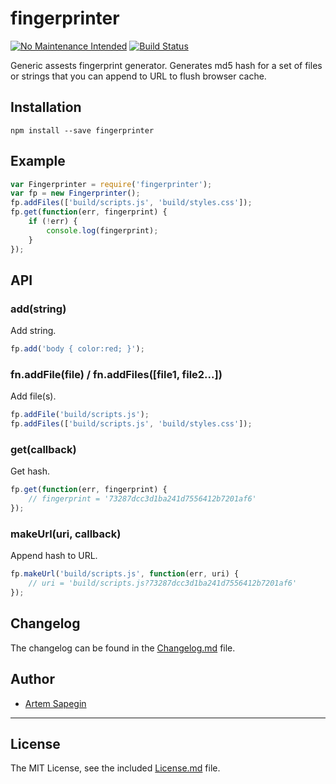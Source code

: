 # fingerprinter

[![No Maintenance Intended](http://unmaintained.tech/badge.svg)](http://unmaintained.tech/)
[![Build Status](https://travis-ci.org/sapegin/fingerprinter.png)](https://travis-ci.org/sapegin/fingerprinter)

Generic assests fingerprint generator. Generates md5 hash for a set of files or strings that you can append to URL to flush browser cache.


## Installation

```
npm install --save fingerprinter
```


## Example

```js
var Fingerprinter = require('fingerprinter');
var fp = new Fingerprinter();
fp.addFiles(['build/scripts.js', 'build/styles.css']);
fp.get(function(err, fingerprint) {
	if (!err) {
		console.log(fingerprint);
	}
});
```


## API

### add(string)

Add string.

```js
fp.add('body { color:red; }');
```

### fn.addFile(file) / fn.addFiles([file1, file2...])

Add file(s).

```js
fp.addFile('build/scripts.js');
fp.addFiles(['build/scripts.js', 'build/styles.css']);
```

### get(callback)

Get hash.

```js
fp.get(function(err, fingerprint) {
	// fingerprint = '73287dcc3d1ba241d7556412b7201af6'
});
```

### makeUrl(uri, callback)

Append hash to URL.

```js
fp.makeUrl('build/scripts.js', function(err, uri) {
	// uri = 'build/scripts.js?73287dcc3d1ba241d7556412b7201af6'
});
```


## Changelog

The changelog can be found in the [Changelog.md](Changelog.md) file.

## Author

* [Artem Sapegin](http://sapegin.me/)

---

## License

The MIT License, see the included [License.md](License.md) file.
